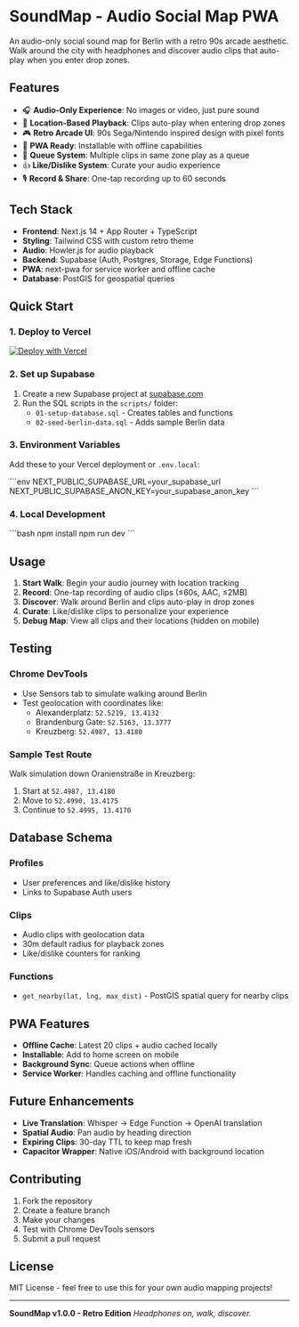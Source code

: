 # SoundMap - Audio Social Map PWA

An audio-only social sound map for Berlin with a retro 90s arcade aesthetic. Walk around the city with headphones and discover audio clips that auto-play when you enter drop zones.

## Features

- 🎧 **Audio-Only Experience**: No images or video, just pure sound
- 📍 **Location-Based Playback**: Clips auto-play when entering drop zones
- 🎮 **Retro Arcade UI**: 90s Sega/Nintendo inspired design with pixel fonts
- 📱 **PWA Ready**: Installable with offline capabilities
- 🎵 **Queue System**: Multiple clips in same zone play as a queue
- 👍 **Like/Dislike System**: Curate your audio experience
- 🎙️ **Record & Share**: One-tap recording up to 60 seconds

## Tech Stack

- **Frontend**: Next.js 14 + App Router + TypeScript
- **Styling**: Tailwind CSS with custom retro theme
- **Audio**: Howler.js for audio playback
- **Backend**: Supabase (Auth, Postgres, Storage, Edge Functions)
- **PWA**: next-pwa for service worker and offline cache
- **Database**: PostGIS for geospatial queries

## Quick Start

### 1. Deploy to Vercel

[![Deploy with Vercel](https://vercel.com/button)](https://vercel.com/new/clone?repository-url=https://github.com/your-username/soundmap-pwa)

### 2. Set up Supabase

1. Create a new Supabase project at [supabase.com](https://supabase.com)
2. Run the SQL scripts in the `scripts/` folder:
   - `01-setup-database.sql` - Creates tables and functions
   - `02-seed-berlin-data.sql` - Adds sample Berlin data

### 3. Environment Variables

Add these to your Vercel deployment or `.env.local`:

\`\`\`env
NEXT_PUBLIC_SUPABASE_URL=your_supabase_url
NEXT_PUBLIC_SUPABASE_ANON_KEY=your_supabase_anon_key
\`\`\`

### 4. Local Development

\`\`\`bash
npm install
npm run dev
\`\`\`

## Usage

1. **Start Walk**: Begin your audio journey with location tracking
2. **Record**: One-tap recording of audio clips (≤60s, AAC, ≤2MB)
3. **Discover**: Walk around Berlin and clips auto-play in drop zones
4. **Curate**: Like/dislike clips to personalize your experience
5. **Debug Map**: View all clips and their locations (hidden on mobile)

## Testing

### Chrome DevTools
- Use Sensors tab to simulate walking around Berlin
- Test geolocation with coordinates like:
  - Alexanderplatz: `52.5219, 13.4132`
  - Brandenburg Gate: `52.5163, 13.3777`
  - Kreuzberg: `52.4987, 13.4180`

### Sample Test Route
Walk simulation down Oranienstraße in Kreuzberg:
1. Start at `52.4987, 13.4180`
2. Move to `52.4990, 13.4175`
3. Continue to `52.4995, 13.4170`

## Database Schema

### Profiles
- User preferences and like/dislike history
- Links to Supabase Auth users

### Clips
- Audio clips with geolocation data
- 30m default radius for playback zones
- Like/dislike counters for ranking

### Functions
- `get_nearby(lat, lng, max_dist)` - PostGIS spatial query for nearby clips

## PWA Features

- **Offline Cache**: Latest 20 clips + audio cached locally
- **Installable**: Add to home screen on mobile
- **Background Sync**: Queue actions when offline
- **Service Worker**: Handles caching and offline functionality

## Future Enhancements

- **Live Translation**: Whisper → Edge Function → OpenAI translation
- **Spatial Audio**: Pan audio by heading direction
- **Expiring Clips**: 30-day TTL to keep map fresh
- **Capacitor Wrapper**: Native iOS/Android with background location

## Contributing

1. Fork the repository
2. Create a feature branch
3. Make your changes
4. Test with Chrome DevTools sensors
5. Submit a pull request

## License

MIT License - feel free to use this for your own audio mapping projects!

---

**SoundMap v1.0.0 - Retro Edition**
*Headphones on, walk, discover.*

<!-- Triggering Vercel redeploy: $(date) -->
